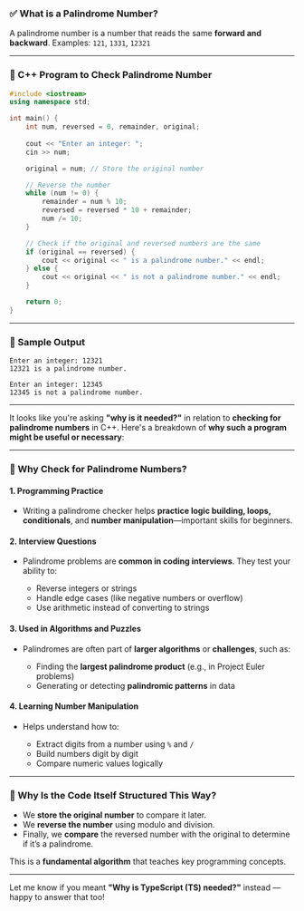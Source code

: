 
### ✅ What is a Palindrome Number?

A palindrome number is a number that reads the same **forward and backward**.
Examples: `121`, `1331`, `12321`

---

### 🔷 C++ Program to Check Palindrome Number

```cpp
#include <iostream>
using namespace std;

int main() {
    int num, reversed = 0, remainder, original;
    
    cout << "Enter an integer: ";
    cin >> num;

    original = num; // Store the original number

    // Reverse the number
    while (num != 0) {
        remainder = num % 10;
        reversed = reversed * 10 + remainder;
        num /= 10;
    }

    // Check if the original and reversed numbers are the same
    if (original == reversed) {
        cout << original << " is a palindrome number." << endl;
    } else {
        cout << original << " is not a palindrome number." << endl;
    }

    return 0;
}
```

---

### 🔎 Sample Output

```
Enter an integer: 12321
12321 is a palindrome number.
```

```
Enter an integer: 12345
12345 is not a palindrome number.
```

---


It looks like you're asking **"why is it needed?"** in relation to **checking for palindrome numbers** in C++. Here's a breakdown of **why such a program might be useful or necessary**:

---

### 🔹 Why Check for Palindrome Numbers?

#### 1. **Programming Practice**

* Writing a palindrome checker helps **practice logic building, loops, conditionals**, and **number manipulation**—important skills for beginners.

#### 2. **Interview Questions**

* Palindrome problems are **common in coding interviews**. They test your ability to:

  * Reverse integers or strings
  * Handle edge cases (like negative numbers or overflow)
  * Use arithmetic instead of converting to strings

#### 3. **Used in Algorithms and Puzzles**

* Palindromes are often part of **larger algorithms** or **challenges**, such as:

  * Finding the **largest palindrome product** (e.g., in Project Euler problems)
  * Generating or detecting **palindromic patterns** in data

#### 4. **Learning Number Manipulation**

* Helps understand how to:

  * Extract digits from a number using `%` and `/`
  * Build numbers digit by digit
  * Compare numeric values logically

---

### 🔹 Why Is the Code Itself Structured This Way?

* We **store the original number** to compare it later.
* We **reverse the number** using modulo and division.
* Finally, we **compare** the reversed number with the original to determine if it’s a palindrome.

This is a **fundamental algorithm** that teaches key programming concepts.

---

Let me know if you meant **"Why is TypeScript (TS) needed?"** instead — happy to answer that too!

